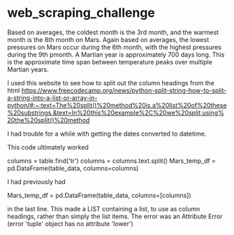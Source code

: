 # web_scraping_challenge

Based on averages, the coldest month is the 3rd month, and the warmest month is the 8th month on Mars.
Again based on averages, the lowest pressures on Mars occur during the 6th month, with the highest pressures during the 9th pmonth.
A Martian year is approximately 700 days long.  This is the approximate time span between temperature peaks over multiple Martian years.

I used this website to see how to split out the column headings from the html
https://www.freecodecamp.org/news/python-split-string-how-to-split-a-string-into-a-list-or-array-in-python/#:~:text=The%20split()%20method%20is,a%20list%20of%20these%20substrings.&text=In%20this%20example%2C%20we%20split,using%20the%20split()%20method


I had trouble for a while with getting the dates converted to datetime.  

This code ultimately worked

columns = table.find('tr')
columns = columns.text.split()
Mars_temp_df = pd.DataFrame(table_data, columns=columns)

I had previously had

Mars_temp_df = pd.DataFrame(table_data, columns=[columns])

in the last line.  This made a LIST containing a list, to use as column headings, rather than simply the list items. 
The error was an Attribute Error (error 'tuple' object has no attribute 'lower')
